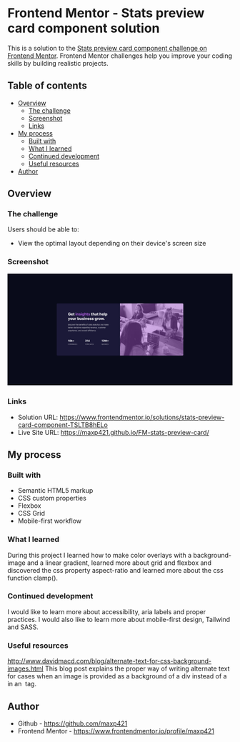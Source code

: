 # Frontend Mentor - Stats preview card component solution

This is a solution to the [Stats preview card component challenge on Frontend Mentor](https://www.frontendmentor.io/challenges/stats-preview-card-component-8JqbgoU62). Frontend Mentor challenges help you improve your coding skills by building realistic projects. 

## Table of contents

- [Overview](#overview)
  - [The challenge](#the-challenge)
  - [Screenshot](#screenshot)
  - [Links](#links)
- [My process](#my-process)
  - [Built with](#built-with)
  - [What I learned](#what-i-learned)
  - [Continued development](#continued-development)
  - [Useful resources](#useful-resources)
- [Author](#author)

## Overview

### The challenge

Users should be able to:

- View the optimal layout depending on their device's screen size

### Screenshot

![](./screenshot.png)

### Links

- Solution URL: https://www.frontendmentor.io/solutions/stats-preview-card-component-TSLTB8hELo
- Live Site URL: https://maxp421.github.io/FM-stats-preview-card/

## My process

### Built with

- Semantic HTML5 markup
- CSS custom properties
- Flexbox
- CSS Grid
- Mobile-first workflow

### What I learned

During this project I learned how to make color overlays with a background-image and a linear gradient, learned more about grid and flexbox and discovered the css property aspect-ratio and learned more about the css function clamp(). 

### Continued development

I would like to learn more about accessibility, aria labels and proper practices. I would also like to learn more about mobile-first design, Tailwind and SASS.

### Useful resources

http://www.davidmacd.com/blog/alternate-text-for-css-background-images.html
This blog post explains the proper way of writing alternate text for cases when an image is provided as a background of a div instead of a in an <img> tag.

## Author
- Github - https://github.com/maxp421
- Frontend Mentor - https://www.frontendmentor.io/profile/maxp421
